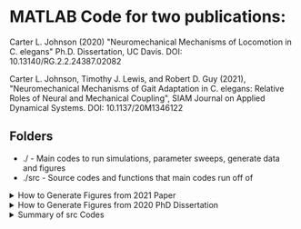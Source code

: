 # MATLAB Code for two publications:

Carter L. Johnson (2020) "Neuromechanical Mechanisms of Locomotion in C. elegans" Ph.D. Dissertation, UC Davis. DOI: 10.13140/RG.2.2.24387.02082

Carter L. Johnson, Timothy J. Lewis, and Robert D. Guy (2021), "Neuromechanical Mechanisms of Gait Adaptation in C. elegans: Relative Roles of Neural and Mechanical Coupling", SIAM Journal on Applied Dynamical Systems. DOI: 10.1137/20M1346122

## Folders

* ./ - Main codes to run simulations, parameter sweeps, generate data and figures
* ./src - Source codes and functions that main codes run off of

 <details>
 <summary>How to Generate Figures from 2021 Paper</summary>
  
### How to Generate Figures from 2021 Paper

* Figure 3.1 - Run full_model_gammaloop.m
* Figure 3.2 - Run full_model_single_test_Run.m at given parameter values.
* Figures 3.3 and 3.4 - Run paperfig_parametrize_tmtf_loop_regimes.m to generate data.  Then run make_mukb_trend_colormap_figs.m to make fig.
* Figure 3.5 - Run full_model_eps_gamma_loop.m (commented out half generates data, uncommented half generates figs).
* Figure 4.1 - Run is_coupling_weak_single_module_vs_fully_coupled_module.m
* Figures 4.2, 4.3 and 4.4 - Run twobox_invest_loop.m
* Figure 4.5 - Run compare_gfunctions.m 
* Figure 4.6 - Run sixbox_osc_vs_full_gamma_loop.m
* Figure 4.7 - Run kymos_from_phasediffs_fig_sect4.m
* Figure C.1a - Run sixbox_osc_vs_full_gamma_loop_backwards_prop.m (commented out half generates data, uncommented half generates figs).
* Figures C.1b,c - Run twobox_invest_loop_backwardsprop.m
 </details>
 
  <details>
 <summary>How to Generate Figures from 2020 PhD Dissertation</summary>
 
### How to Generate Figures from 2020 PhD Dissertation

* Figure 2.2 -  Run full_model_gammaloop.m
* Figure 2.3 -  Run full_model_single_test_Run.m at given parameter values.
* Figures 2.4 and 2.5 - Run paperfig_parametrize_tmtf_loop_regimes.m to generate data.  Then run make_mukb_trend_colormap_figs.m to make fig.
* Figure 2.6 - Run full_model_eps_gamma_loop.m (commented out portions).
* Figure 3.1 - Run is_coupling_weak_single_module_vs_fully_coupled_module.m
* Figures 3.2, 3.3 and 3.4 - Run twobox_invest_loop.m
* Figure 3.5 - Run compare_gfunctions.m 
* Figure 3.6 - Run sixbox_osc_vs_full_gamma_loop.m
* Figure 3.7 - Run full_model_eps_gamma_loop_zero_muf.m
* Figures 4.1 and 4.2 - Bifurcation diagrams generated in [XPP/Auto](http://www.math.pitt.edu/~bard/bardware/tut/xppauto.html) (neuromechanical_module.ode), labels and colors added in Gimp.
* Figures 4.3 and 4.4 - Stability diagrams generated in [XPP/Auto](http://www.math.pitt.edu/~bard/bardware/tut/xppauto.html) (neuromechanical_module.ode), labels and colors added in Gimp.
* Figures 4.5 and 4.6 - Run oscillator_properties_contours.m
* Figure 4.7 - Stability diagrams generated in [XPP/Auto](http://www.math.pitt.edu/~bard/bardware/tut/xppauto.html) (neuromechanical_module_timescale_investigation.ode), labels and colors added in Gimp.
* Figures 4.8-4.13  - Run phase_response_properties.m
* Figures 4.14 and 4.15 - Run compare_PRCs_timescale_ordering.m
* Figure 5.2 - Phase plane created in [pplane](https://www.cs.unm.edu/~joel/dfield/), labels and colors added in Gimp.
* Figure 5.5 - Run find_alphas.m
* Figure 5.6 - Run period_amp_oscillations_from_1d_map.m
* Figures 6.1, 6.2 and 6.3 - Run diff_box_nos_phasemodels_vs_full_gamma_loop_fixed_ell.m to generate the data. Run diff_box_nos_phasemodels_vs_full_figures_fixed_ell.m to generate the figures.
* Figure 6.4 - Run diff_eps_20_box_phasemodels_vs_full_gamma_loop_fixed_ell.m
</details>

<details>
 <summary>Summary of src Codes</summary>
### Model Codes
* full_state_model_odes.m - function that generates ODEs for the forward locomotion system (dim neuromechanical modules)
  * full_state_model_odes_backwardsprop.m - same as above but with opposite-direction and signed proprioception
* coupled_oscillator_phase_difference_odes.m - function that generates phase-equation ODEs for the forward locomotion system (n oscillators)
   * coupled_oscillator_phase_difference_odes_backwardsprop.m - same as above but with opposite-direction and signed proprioception
* coup_currents_and_oscillator_coupling_fns.m / oscillator_coupling_fns.m - computes the coupling functions for the full coupled system from the single oscillator limit cycle and PRC
* single_oscillator_LC.m - computes the limit cycle oscillations for the single (uncoupled) neuromechanical module
*  single_oscillator_Eulerstep.m - gives an Euler's-method solution step for the single (uncoupled) neuromechanical module
* single_oscillator_PRC.m - computes the infinitessimal Phase Response Curves for the single (uncoupled) neuromechanical module
*  single_oscillator_adjoint_Eulerstep.m - gives an Euler's-method solution step for the adjoint equations to the single (uncoupled) neuromechanical module (needed to find the PRC)
* full_timetrace_to_phasediffs.m - computes phase-differences between each oscillator module in the full-state model over time from states
* full_timetrace_to_phasediffs.m - computes phase-differences between each oscillator module in the full-state model over time from states
* phasediffs_to_full_timetrace.m -  computes time-trace for the full state model from a vector of phase-locked phase differences between each oscillator module
* phases_to_init_cond.m - creates an initial condition for the full state model from a vector of initial phase differences between each oscillator module
* phase_locked_state_solve.m - solves for the phase-locked phase-differences of the full model using the phase model ODES (up to dim=4 modules)
* neuromechanical_module.ode - [XPP/Auto](http://www.math.pitt.edu/~bard/bardware/tut/xppauto.html) ode file for the single neuromechanical oscillator module 
 

### Figures/Plot Codes
* timetrace_to_curv_kym.m - creates a curvature kymograph from the time-trace of the full-state model
* blueblackred.m, bluewhitered.m, colorblind_colormap.mat, fireice.m, linspecer.m, shade.m - colormaps used for figures (not my own codes)
  </details>
